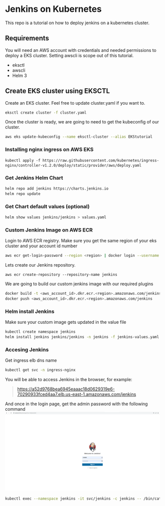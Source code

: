 # Jenkins on Kubernetes 

This repo is a tutorial on how to deploy jenkins on a kubernetes cluster. 

## Requirements

You will need an AWS account with credentials and needed permissions to deploy a EKS cluster. Setting awscli is scope out of this tutorial.

- eksctl
- awscli
- Helm 3

## Create EKS cluster using EKSCTL

Create an EKS cluster. Feel free to update cluster.yaml if you want to.

```sh
eksctl create cluster -f cluster.yaml
```

Once the cluster is ready, we are going to need to get the kubeconfig of our cluster.

```sh
aws eks update-kubeconfig --name eksctl-cluster --alias EKStutorial
```

### Installing nginx ingress on AWS EKS

```
kubectl apply -f https://raw.githubusercontent.com/kubernetes/ingress-nginx/controller-v1.2.0/deploy/static/provider/aws/deploy.yaml
```

### Get Jenkins Helm Chart

```sh
helm repo add jenkins https://charts.jenkins.io
helm repo update
```

### Get Chart default values (optional)

```sh
helm show values jenkins/jenkins > values.yaml
```

 ### Custom Jenkins Image on AWS ECR

Login to AWS ECR registry. Make sure you get the same region of your eks cluster and your account id number

```sh
aws ecr get-login-password --region <region> | docker login --username AWS --password-stdin <aws_account_id>.dkr.ecr.<region>.amazonaws.com
```

Lets create our Jenkins repository.
```
aws ecr create-repository --repository-name jenkins
```

We are going to build our custom jenkins image with our required plugins
```sh
docker build -t <aws_account_id>.dkr.ecr.<region>.amazonaws.com/jenkins .
docker push <aws_account_id>.dkr.ecr.<region>.amazonaws.com/jenkins
```

### Helm install Jenkins

Make sure your custom image gets updated in the value file

```sh
kubectl create namespace jenkins
helm install jenkins jenkins/jenkins -n jenkins -f jenkins-values.yaml
```

### Accesing Jenkins
Get ingress elb dns name

```sh
kubectl get svc -n ingress-nginx
```
You will be able to access Jenkins in the browser, for example:

>https://a52d9768bea6945eaaac18d0629319e6-70290933fced4aa7.elb.us-east-1.amazonaws.com/jenkins

And once in the login page, get the admin password with the following command
![login](img/login.PNG)
```sh
kubectl exec --namespace jenkins -it svc/jenkins -c jenkins -- /bin/cat /run/secrets/chart-admin-password && echo
```





